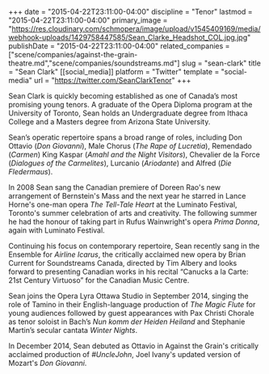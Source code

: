 +++
date = "2015-04-22T23:11:00-04:00"
discipline = "Tenor"
lastmod = "2015-04-22T23:11:00-04:00"
primary_image = "https://res.cloudinary.com/schmopera/image/upload/v1545409169/media/webhook-uploads/1429758447585/Sean_Clarke_Headshot_COL.jpg.jpg"
publishDate = "2015-04-22T23:11:00-04:00"
related_companies = ["scene/companies/against-the-grain-theatre.md","scene/companies/soundstreams.md"]
slug = "sean-clark"
title = "Sean Clark"
[[social_media]]
platform = "Twitter"
template = "social-media"
url = "https://twitter.com/SeanClarkTenor"
+++

Sean Clark is quickly becoming established as one of Canada’s most promising young tenors. A graduate of the Opera Diploma program at the University of Toronto, Sean holds an Undergraduate degree from Ithaca College and a Masters degree from Arizona State University.

Sean’s operatic repertoire spans a broad range of roles, including Don Ottavio (*Don Giovanni*), Male Chorus (*The Rape of Lucretia*), Remendado (*Carmen*) King Kaspar (*Amahl and the Night Visitors*), Chevalier de la Force (*Dialogues of the Carmelites*), Lurcanio (*Ariodante*) and Alfred (*Die Fledermaus*).

In 2008 Sean sang the Canadian premiere of Doreen Rao's new arrangement of Bernstein's Mass and the next year he starred in Lance Horne's one-man opera *The Tell-Tale Heart* at the Luminato Festival, Toronto's summer celebration of arts and creativity. The following summer he had the honour of taking part in Rufus Wainwright's opera *Prima Donna*, again with Luminato Festival.

Continuing his focus on contemporary repertoire, Sean recently sang in the Ensemble for *Airline Icarus*, the critically acclaimed new opera by Brian Current for Soundstreams Canada, directed by Tim Albery and looks forward to presenting Canadian works in his recital “Canucks a la Carte: 21st Century Virtuoso” for the Canadian Music Centre. 

Sean joins the Opera Lyra Ottawa Studio in September 2014, singing the role of Tamino in their English-language production of *The Magic Flute* for young audiences followed by guest appearances with Pax Christi Chorale as tenor soloist in Bach’s *Nun komm der Heiden Heiland* and Stephanie Martin’s secular cantata *Winter Nights*. 

In December 2014, Sean debuted as Ottavio in Against the Grain's critically acclaimed production of *#UncleJohn*, Joel Ivany's updated version of Mozart's *Don Giovanni*.
